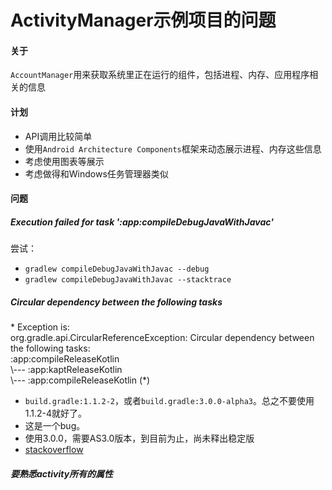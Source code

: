 # ActivityManager示例项目的问题 
#### 关于
`AccountManager`用来获取系统里正在运行的组件，包括进程、内存、应用程序相关的信息

#### 计划

- API调用比较简单
- 使用`Android Architecture Components`框架来动态展示进程、内存这些信息
- 考虑使用图表等展示
- 考虑做得和Windows任务管理器类似

#### 问题
##### Execution failed for task ':app:compileDebugJavaWithJavac'

尝试：<br>
- `gradlew compileDebugJavaWithJavac --debug`
- `gradlew compileDebugJavaWithJavac --stacktrace`

#####  Circular dependency between the following tasks
<p>
* Exception is:<br/>
org.gradle.api.CircularReferenceException: Circular dependency between the following tasks:<br/>
:app:compileReleaseKotlin<br/>
\--- :app:kaptReleaseKotlin<br/>
     \--- :app:compileReleaseKotlin (*)

</p>

- `build.gradle:1.1.2-2`，或者`build.gradle:3.0.0-alpha3`。总之不要使用1.1.2-4就好了。
- 这是一个bug。
- 使用3.0.0，需要AS3.0版本，到目前为止，尚未释出稳定版
- [stackoverflow](https://stackoverflow.com/questions/44035504/how-to-use-data-binding-and-kotlin-in-android-studio-3-0-0)

##### 要熟悉activity所有的属性